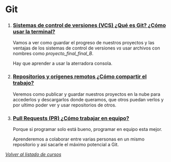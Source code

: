 # Git

1. ### [Sistemas de control de versiones (VCS) ¿Qué es Git? ¿Cómo usar la terminal?](/modulos/3-git/1-git-init.md)

   Vamos a ver como guardar el progreso de nuestros proyectos y las ventajas de los sistemas de control de versiones *vs* usar archivos con nombres como *proyecto_final_final_B*.

   Hay que aprender a usar la aterradora consola.

1. ### [Repositorios y orígenes remotos ¿Cómo compartir el trabajo?](git/clase2.gitRemote.md)

   Veremos como publicar y guardar nuestros proyectos en la nube para accederlos y descargarlos donde queramos, que otros puedan verlos y por ultimo poder ver y usar repositorios de otros.

1. ### [Pull Requests (PR) ¿Cómo trabajar en equipo?](git/clase3.gitMerge.md)

   Porque si programar solo está bueno, programar en equipo esta mejor.

   Aprenderemos a colaborar entre varias personas en un mismo repositorio y así sacarle el máximo potencial a Git.

_[Volver al listado de cursos](README.md)_
